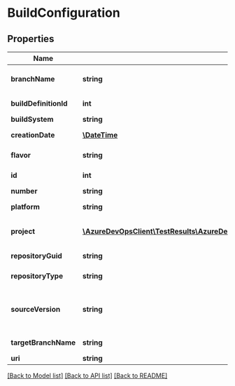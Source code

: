 # BuildConfiguration

## Properties
Name | Type | Description | Notes
------------ | ------------- | ------------- | -------------
**branchName** | **string** | Branch name for which build is generated. | [optional] 
**buildDefinitionId** | **int** | BuildDefinitionId for build. | [optional] 
**buildSystem** | **string** | Build system. | [optional] 
**creationDate** | [**\DateTime**](\DateTime.md) | Build Creation Date. | [optional] 
**flavor** | **string** | Build flavor (eg Build/Release). | [optional] 
**id** | **int** | BuildConfiguration Id. | [optional] 
**number** | **string** | Build Number. | [optional] 
**platform** | **string** | BuildConfiguration Platform. | [optional] 
**project** | [**\AzureDevOpsClient\TestResults\AzureDevOpsClient\TestResults\Model\ShallowReference**](ShallowReference.md) | Project associated with this BuildConfiguration. | [optional] 
**repositoryGuid** | **string** | Repository Guid for the Build. | [optional] 
**repositoryType** | **string** | Repository Type (eg. TFSGit). | [optional] 
**sourceVersion** | **string** | Source Version(/first commit) for the build was triggered. | [optional] 
**targetBranchName** | **string** | Target BranchName. | [optional] 
**uri** | **string** | Build Uri. | [optional] 

[[Back to Model list]](../README.md#documentation-for-models) [[Back to API list]](../README.md#documentation-for-api-endpoints) [[Back to README]](../README.md)


